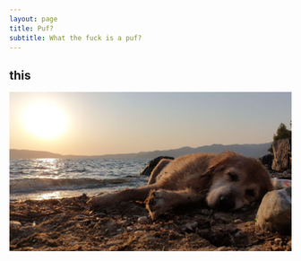 ```yaml
---
layout: page
title: Puf?
subtitle: What the fuck is a puf?
---
```


## this

![puf at the beach](/img/puf.jpg)
